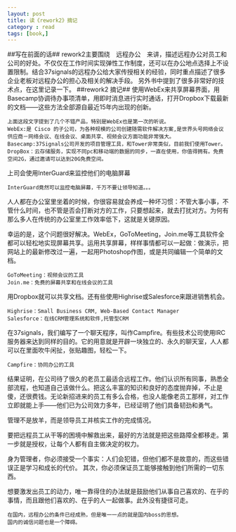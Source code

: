 ```yaml
---
layout: post
title: 读《rework2》摘记
category : read
tags: [book,]
---
```


##写在前面的话##
rework2主要围绕　远程办公　来讲，描述远程办公对员工和公司的好处。不仅仅在工作时间实现弹性工作制度，还可以在办公地点选择上不设置限制。结合37signals的远程办公给大家传授相关的经验，同时重点描述了很多企业老板对远程办公的担心及相关的解决手段。
另外书中提到了很多非常好的技术点，在这里记录一下。
##rework2 摘记##
使用WebEx来共享屏幕界面，用Basecamp协调待办事项清单，用即时消息进行实时通话，打开Dropbox下载最新的文档——这些方法全部源自最近15年内出现的创新。

```
上面这段文字提到了几个不错产品，特别是WebEx也是第一次的听说。
WebEx:是 Cisco 的子公司，为各种规模的公司创建随需软件解决方案,是世界头号网络会议供应商－网络会议、在线会议、桌面共享、视频会议方面功能非常强大。
Basecamp:37Signals公司开发的项目管理工具，和Tower非常类似，目前我们使用Tower。
DropBox：云存储服务，实现不同pc和移动端的数据的同步，一直在使用，你值得拥有。免费空间2G，通过邀请可以达到20G免费空间。
```

上司会使用InterGuard来监控他们的电脑屏幕
```
InterGuard竟然可以监控电脑屏幕，千万不要让领导知道。。。
```

人人都在办公室里坐着的时候，你很容易就会养成一种坏习惯：不管大事小事，不管什么时间，也不管是否会打断对方的工作，只要想起来，就去打扰对方。为何有那么多人在传统的办公室里工作效率低下，这就是关键原因。

幸运的是，这个问题很好解决。WebEx，GoToMeeting，Join.me等工具软件全都可以轻松地实现屏幕共享。运用共享屏幕，样样事情都可以一起做：做演示，把网站上的最新修改过一遍，一起用Photoshop作图，或是共同编辑一个简单的文档。
```
GoToMeeting：视频会议的工具
Join.me：免费的屏幕共享和在线会议的工具
```

用Dropbox就可以共享文档。还有些使用Highrise或Salesforce来跟进销售机会。
```
Highrise：Small Business CRM, Web-Based Contact Manager
Salesforce：在线CRM管理系统和软件,托管型CRM
```

在37signals，我们编写了一个聊天程序，叫作Campfire。有些技术公司使用IRC服务器来达到同样的目的。它的用意就是开辟一块独立的、永久的聊天室，人人都可以在里面吹牛闲扯，张贴趣图，轻松一下。
```
Campfire：协同办公的工具
```

结果证明，在公司待了很久的老员工最适合远程工作。他们认识所有同事，熟悉全部流程，也知道自己该做什么。把这么丰富的知识和良好的态度抛弃掉，不止是傻，还很费钱。无论新招进来的员工有多么合格，也没人能像老员工那样，对工作立即就能上手——他们已为公司效力多年，已经证明了他们具备韧劲和勇气。

管理不是放羊，而是领导员工并核实工作的完成情况。

要把远程员工从干等的困境中解救出来，最好的方法就是把这些路障全都移走。第一步就是授权，让每个人都有自主做决定的权力。                  

身为管理者，你必须接受一个事实：人们会犯错，但他们都不是故意的，而这些错误正是学习和成长的代价。
其次，你必须保证员工能够接触到他们所需的一切东西。

想要激发出员工的动力，唯一靠得住的办法就是鼓励他们从事自己喜欢的、在乎的事情，而且跟他们喜欢的、在乎的人一起做事。此外没有捷径可走。

```
在国内，远程办公的条件已经成熟，但是唯一一点的就是国内boss的思想。
国内的诚信问题也是一个障碍。
```
